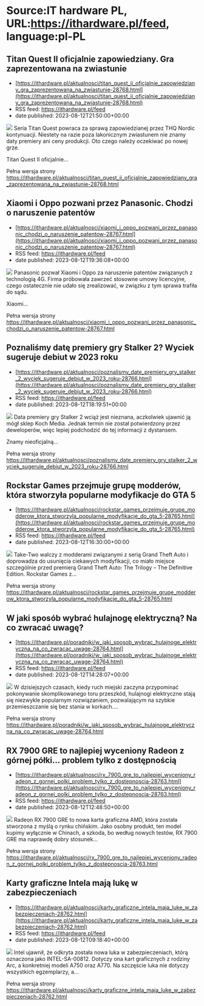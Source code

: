 # Source:IT hardware PL, URL:https://ithardware.pl/feed, language:pl-PL

## Titan Quest II oficjalnie zapowiedziany. Gra zaprezentowana na zwiastunie
 - [https://ithardware.pl/aktualnosci/titan_quest_ii_oficjalnie_zapowiedziany_gra_zaprezentowana_na_zwiastunie-28768.html](https://ithardware.pl/aktualnosci/titan_quest_ii_oficjalnie_zapowiedziany_gra_zaprezentowana_na_zwiastunie-28768.html)
 - RSS feed: https://ithardware.pl/feed
 - date published: 2023-08-12T21:50:00+00:00

<img src="https://ithardware.pl/artykuly/min/28768_1.jpg" />            Seria&nbsp;Titan Quest powraca za sprawą zapowiedzianej przez&nbsp;THQ Nordic kontynuacji. Niestety na razie poza lakonicznym zwiastunem nie znamy daty premiery ani ceny produkcji. Oto czego należy oczekiwać po nowej grze.

Titan Quest II oficjalnie...
            <p>Pełna wersja strony <a href="https://ithardware.pl/aktualnosci/titan_quest_ii_oficjalnie_zapowiedziany_gra_zaprezentowana_na_zwiastunie-28768.html">https://ithardware.pl/aktualnosci/titan_quest_ii_oficjalnie_zapowiedziany_gra_zaprezentowana_na_zwiastunie-28768.html</a></p>

## Xiaomi i Oppo pozwani przez Panasonic. Chodzi o naruszenie patentów
 - [https://ithardware.pl/aktualnosci/xiaomi_i_oppo_pozwani_przez_panasonic_chodzi_o_naruszenie_patentow-28767.html](https://ithardware.pl/aktualnosci/xiaomi_i_oppo_pozwani_przez_panasonic_chodzi_o_naruszenie_patentow-28767.html)
 - RSS feed: https://ithardware.pl/feed
 - date published: 2023-08-12T19:36:08+00:00

<img src="https://ithardware.pl/artykuly/min/28767_1.jpg" />            Panasonic pozwał Xiaomi i Oppo za naruszenie patent&oacute;w związanych z technologią 4G. Firma pr&oacute;bowała zawrzeć stosowne umowy licencyjne, czego ostatecznie nie udało się zrealizować, w związku z tym sprawa trafiła do sądu.

Xiaomi...
            <p>Pełna wersja strony <a href="https://ithardware.pl/aktualnosci/xiaomi_i_oppo_pozwani_przez_panasonic_chodzi_o_naruszenie_patentow-28767.html">https://ithardware.pl/aktualnosci/xiaomi_i_oppo_pozwani_przez_panasonic_chodzi_o_naruszenie_patentow-28767.html</a></p>

## Poznaliśmy datę premiery gry Stalker 2? Wyciek sugeruje debiut w 2023 roku
 - [https://ithardware.pl/aktualnosci/poznalismy_date_premiery_gry_stalker_2_wyciek_sugeruje_debiut_w_2023_roku-28766.html](https://ithardware.pl/aktualnosci/poznalismy_date_premiery_gry_stalker_2_wyciek_sugeruje_debiut_w_2023_roku-28766.html)
 - RSS feed: https://ithardware.pl/feed
 - date published: 2023-08-12T18:19:51+00:00

<img src="https://ithardware.pl/artykuly/min/28766_1.jpg" />            Data premiery gry Stalker 2 wciąż jest nieznana, aczkolwiek ujawnić ją m&oacute;gł sklep Koch Media. Jednak termin nie został potwierdzony przez deweloper&oacute;w, więc lepiej podchodzić do tej informacji z dystansem.

Znamy nieoficjalną...
            <p>Pełna wersja strony <a href="https://ithardware.pl/aktualnosci/poznalismy_date_premiery_gry_stalker_2_wyciek_sugeruje_debiut_w_2023_roku-28766.html">https://ithardware.pl/aktualnosci/poznalismy_date_premiery_gry_stalker_2_wyciek_sugeruje_debiut_w_2023_roku-28766.html</a></p>

## Rockstar Games przejmuje grupę modderów, która stworzyła popularne modyfikacje do GTA 5
 - [https://ithardware.pl/aktualnosci/rockstar_games_przejmuje_grupe_modderow_ktora_stworzyla_popularne_modyfikacje_do_gta_5-28765.html](https://ithardware.pl/aktualnosci/rockstar_games_przejmuje_grupe_modderow_ktora_stworzyla_popularne_modyfikacje_do_gta_5-28765.html)
 - RSS feed: https://ithardware.pl/feed
 - date published: 2023-08-12T16:30:00+00:00

<img src="https://ithardware.pl/artykuly/min/28765_1.jpg" />            Take-Two walczy z modderami związanymi z serią Grand Theft Auto i doprowadza do usunięcia ciekawych modyfikacji, co miało miejsce szczeg&oacute;lnie przed premierą&nbsp;Grand Theft Auto: The Trilogy &ndash; The Definitive Edition. Rockstar Games z...
            <p>Pełna wersja strony <a href="https://ithardware.pl/aktualnosci/rockstar_games_przejmuje_grupe_modderow_ktora_stworzyla_popularne_modyfikacje_do_gta_5-28765.html">https://ithardware.pl/aktualnosci/rockstar_games_przejmuje_grupe_modderow_ktora_stworzyla_popularne_modyfikacje_do_gta_5-28765.html</a></p>

## W jaki sposób wybrać hulajnogę elektryczną? Na co zwracać uwagę?
 - [https://ithardware.pl/poradniki/w_jaki_sposob_wybrac_hulajnoge_elektryczna_na_co_zwracac_uwage-28764.html](https://ithardware.pl/poradniki/w_jaki_sposob_wybrac_hulajnoge_elektryczna_na_co_zwracac_uwage-28764.html)
 - RSS feed: https://ithardware.pl/feed
 - date published: 2023-08-12T14:28:07+00:00

<img src="https://ithardware.pl/artykuly/min/28764_1.jpg" />            W dzisiejszych czasach, kiedy ruch miejski zaczyna przypominać pokonywanie skomplikowanego toru przeszk&oacute;d, hulajnogi elektryczne stają się niezwykle popularnym rozwiązaniem, pozwalającym na szybkie przemieszczanie się bez stania w korkach....
            <p>Pełna wersja strony <a href="https://ithardware.pl/poradniki/w_jaki_sposob_wybrac_hulajnoge_elektryczna_na_co_zwracac_uwage-28764.html">https://ithardware.pl/poradniki/w_jaki_sposob_wybrac_hulajnoge_elektryczna_na_co_zwracac_uwage-28764.html</a></p>

## RX 7900 GRE to najlepiej wyceniony Radeon z górnej półki... problem tylko z dostępnością
 - [https://ithardware.pl/aktualnosci/rx_7900_gre_to_najlepiej_wyceniony_radeon_z_gornej_polki_problem_tylko_z_dostepnoscia-28763.html](https://ithardware.pl/aktualnosci/rx_7900_gre_to_najlepiej_wyceniony_radeon_z_gornej_polki_problem_tylko_z_dostepnoscia-28763.html)
 - RSS feed: https://ithardware.pl/feed
 - date published: 2023-08-12T12:48:50+00:00

<img src="https://ithardware.pl/artykuly/min/28763_1.jpg" />            Radeon RX 7900 GRE to nowa karta graficzna AMD, kt&oacute;ra została stworzona z myślą o rynku chińskim. Jako osobny produkt, ten model kupimy wyłącznie w Chinach, a szkoda, bo według nowych test&oacute;w, RX 7900 GRE ma naprawdę dobry stosunek...
            <p>Pełna wersja strony <a href="https://ithardware.pl/aktualnosci/rx_7900_gre_to_najlepiej_wyceniony_radeon_z_gornej_polki_problem_tylko_z_dostepnoscia-28763.html">https://ithardware.pl/aktualnosci/rx_7900_gre_to_najlepiej_wyceniony_radeon_z_gornej_polki_problem_tylko_z_dostepnoscia-28763.html</a></p>

## Karty graficzne Intela mają lukę w zabezpieczeniach
 - [https://ithardware.pl/aktualnosci/karty_graficzne_intela_maja_luke_w_zabezpieczeniach-28762.html](https://ithardware.pl/aktualnosci/karty_graficzne_intela_maja_luke_w_zabezpieczeniach-28762.html)
 - RSS feed: https://ithardware.pl/feed
 - date published: 2023-08-12T09:18:40+00:00

<img src="https://ithardware.pl/artykuly/min/28762_1.jpg" />            Intel ujawnił, że odkryta została nowa luka w zabezpieczeniach, kt&oacute;rą oznaczona jako INTEL-SA-00812. Dotyczy ona kart graficznych z rodziny Arc, a konkretniej modeli A750 oraz A770. Na szczęście luka nie dotyczy wszystkich egzemplarzy, a...
            <p>Pełna wersja strony <a href="https://ithardware.pl/aktualnosci/karty_graficzne_intela_maja_luke_w_zabezpieczeniach-28762.html">https://ithardware.pl/aktualnosci/karty_graficzne_intela_maja_luke_w_zabezpieczeniach-28762.html</a></p>


